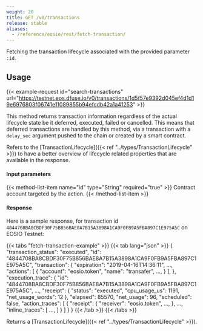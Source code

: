 ```yaml
---
weight: 20
title: GET /v0/transactions
release: stable
aliases:
  - /reference/eosio/rest/fetch-transaction/
---
```


Fetching the transaction lifecycle associated with the provided parameter `:id`.


## Usage

{{< example-request id="search-transactions" url="https://testnet.eos.dfuse.io/v0/transactions/1d5f57e9392d045ef4d1d19e6976803f06741e11089855b94efcdb42a1a41253" >}}

This method returns transaction information regardless of the actual lifecycle
state be it deferred, executed, failed or cancelled. This means that deferred
transactions are handled by this method, via a transaction with a `delay_sec`
argument pushed to the chain or created by a smart contract.

Refers to the [TransactionLifecycle]({{< ref "../types/TransactionLifecycle" >}}) to have a better
overview of lifecycle related properties that are available in the response.

#### Input parameters

{{< method-list-item name="id" type="String" required="true" >}}
  Contract account targeted by the action.
{{< /method-list-item >}}

#### Response

Here is a sample response, for transaction id `4844708BA8CBDF30F75B856BAE8A7B15A3898A1CA9F0FB9A5FBA897C1E975A5C` on EOSIO Testnet:

{{< tabs "fetch-transaction-example" >}}
{{< tab lang="json" >}}
{
  "transaction_status": "executed",
  "id": "4844708BA8CBDF30F75B856BAE8A7B15A3898A1CA9F0FB9A5FBA897C1E975A5C",
  "transaction": {
    "expiration": "2019-04-16T14:36:11",
    ...,
    "actions": [
      {
        "account": "eosio.token",
        "name": "transafer",
        ...,
      }
    ],
  },
  "execution_trace": {
    "id": "4844708BA8CBDF30F75B856BAE8A7B15A3898A1CA9F0FB9A5FBA897C1E975A5C",
    ...,
    "receipt": {
      "status": "executed",
      "cpu_usage_us": 1191,
      "net_usage_words": 12
    },
    "elapsed": 85570,
    "net_usage": 96,
    "scheduled": false,
    "action_traces": [
      {
        "receipt": {
          "receiver": "eosio.token",
          ...,
        },
        ...,
        "inline_traces": [
          ...,
        ]
      }
    ]
  }
}
{{< /tab >}}
{{< /tabs >}}

Returns a [TransactionLifecycle]({{< ref "../types/TransactionLifecycle" >}}).
